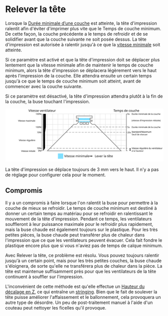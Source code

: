 Relever la tête
====
Lorsque la [Durée minimale d’une couche](cool_min_layer_time.md) est atteinte, la tête d'impression ralentit afin d'éviter d'imprimer plus vite que le Temps de couche minimum. De cette façon, la couche précédente a le temps de refroidir et de se solidifier avant que la couche suivante ne soit posée dessus. La tête d'impression est autorisée à ralentir jusqu'à ce que la [vitesse minimale](cool_min_speed.md) soit atteinte.

Si ce paramètre est activé et que la tête d'impression doit se déplacer plus lentement que la vitesse minimale afin de maintenir le temps de couche minimum, alors la tête d'impression se déplacera légèrement vers le haut après l'impression de la couche. Elle attendra ensuite un certain temps jusqu'à ce que le temps de couche minimum soit atteint, avant de commencer avec la couche suivante.

Si ce paramètre est désactivé, la tête d'impression attendra plutôt à la fin de la couche, la buse touchant l'impression.

![Lorsque le temps de couche minimum est atteint, la tête peut se soulever](../images/cool_fan_speed_fr.svg)

La tête d'impression se déplace toujours de 3 mm vers le haut. Il n'y a pas de réglage pour configurer cela pour le moment.

Compromis
----
Il y a un compromis à faire lorsque l'on ralentit la buse pour permettre à la couche de mieux se refroidir. Le temps de couche minimum est destiné à donner un certain temps au matériau pour se refroidir en ralentissant le mouvement de la tête d'impression. Pendant ce temps, les ventilateurs souffleront à leur puissance maximale pour le refroidir plus rapidement, mais la buse chaude est également toujours sur le plastique. Pour les très petites pièces, la buse chaude peut transférer plus de chaleur dans l'impression que ce que les ventilateurs peuvent évacuer. Cela fait fondre le plastique encore plus que si vous n'aviez pas de temps de calque minimum.

Avec Relever la tête, ce problème est résolu. Vous pouvez toujours ralentir jusqu'à un certain point, mais pour les très petites couches, la buse chaude s'éloignera, de sorte qu'elle ne transférera plus de chaleur dans la pièce. La tête est maintenue suffisamment près pour que les ventilateurs de la tête continuent à souffler sur l'impression.

L'inconvénient de cette méthode est qu'elle effectue un [Hauteur du décalage en Z](../travel/retraction_hop.md), ce qui entraîne un [stringing](../troubleshooting/stringing.md). Bien que le fait de soulever la tête puisse améliorer l'affaissement et le ballonnement, cela provoquera un autre type de désordre. Un peu de post-traitement manuel à l'aide d'un couteau peut nettoyer les ficelles qu'il provoque.
